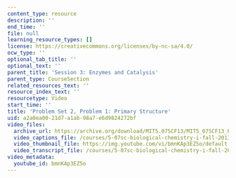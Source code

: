 ```yaml
---
content_type: resource
description: ''
end_time: ''
file: null
learning_resource_types: []
license: https://creativecommons.org/licenses/by-nc-sa/4.0/
ocw_type: ''
optional_tab_title: ''
optional_text: ''
parent_title: 'Session 3: Enzymes and Catalysis'
parent_type: CourseSection
related_resources_text: ''
resource_index_text: ''
resourcetype: Video
start_time: ''
title: 'Problem Set 2, Problem 1: Primary Structure'
uid: a2a0ea00-21d7-a1ab-98a7-e6d9824272bf
video_files:
  archive_url: https://archive.org/download/MIT5.07SCF13/MIT5_07SCF13_Pset2_Q1_300k.mp4
  video_captions_file: /courses/5-07sc-biological-chemistry-i-fall-2013/184e035cd9c75cfd96b3901614df7a09_bmnKAp3EZ5o.vtt
  video_thumbnail_file: https://img.youtube.com/vi/bmnKAp3EZ5o/default.jpg
  video_transcript_file: /courses/5-07sc-biological-chemistry-i-fall-2013/cb183f7286fd290d96361e56d62bbb78_bmnKAp3EZ5o.pdf
video_metadata:
  youtube_id: bmnKAp3EZ5o
---
```


